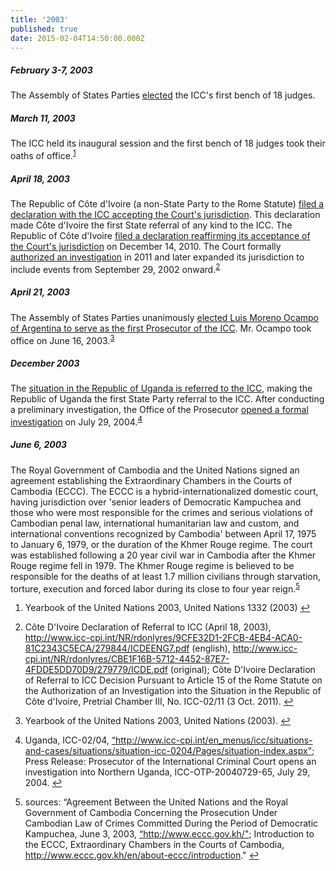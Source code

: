 ```yaml
---
title: '2003'
published: true
date: 2015-02-04T14:50:00.000Z
---
```



##### February 3-7, 2003

The Assembly of States Parties [elected](http://legal.un.org/icc/asp/firstresumed.feb03.htm) the ICC's first bench of 18 judges.

##### March 11, 2003

The ICC held its inaugural session and the first bench of 18 judges took their oaths of office.<sup id="fnref:source2003"><a class="footnote" href="#fn:source2003">1</a></sup>

##### April 18, 2003

The Republic of C&ocirc;te d'Ivoire (a non-State Party to the Rome Statute) [filed a declaration with the ICC accepting the Court's jurisdiction](http://www.icc-cpi.int/NR/rdonlyres/9CFE32D1-2FCB-4EB4-ACA0-81C2343C5ECA/279844/ICDEENG7.pdf). This declaration made C&ocirc;te d'Ivoire the first State referral of any kind to the ICC. The Republic of C&ocirc;te d'Ivoire [filed a declaration reaffirming its acceptance of the Court's jurisdiction](http://icc-cpi.int/NR/rdonlyres/498E8FEB-7A72-4005-A209-C14BA374804F/0/ReconCPI.pdf) on December 14, 2010. The Court formally [authorized an investigation](http://www.icc-cpi.int/iccdocs/doc/doc1240553.pdf) in 2011 and later expanded its jurisdiction to include events from September 29, 2002 onward.<sup id="fnref:source2003apr"><a class="footnote" href="#fn:source2003apr">2</a></sup>

##### April 21, 2003

The Assembly of States Parties unanimously [elected Luis Moreno Ocampo of Argentina to serve as the first Prosecutor of the ICC](http://www.un.org/press/en/2003/L3035.doc.htm). Mr. Ocampo took office on June 16, 2003.<sup id="fnref:source2003apr21"><a class="footnote" href="#fn:source2003apr21">3</a></sup>

##### December 2003

The [situation in the Republic of Uganda is referred to the ICC](https://www.icc-cpi.int/NR/rdonlyres/4BCE015E-9F70-4CD1-8AC2-4CACDB6070B6/277313/ICC_200514100561_English3.pdf), making the Republic of Uganda the first State Party referral to the ICC. After conducting a preliminary investigation, the Office of the Prosecutor [opened a formal investigation](https://www.icc-cpi.int/Pages/item.aspx?name=prosecutor%20of%20the%20international%20criminal%20court%20opens%20an%20investigation%20into%20nothern%20uganda) on July 29, 2004.<sup id="fnref:source2003dec"><a class="footnote" href="#fn:source2003dec">4</a></sup>

##### June 6, 2003

The Royal Government of Cambodia and the United Nations signed an agreement establishing the Extraordinary Chambers in the Courts of Cambodia (ECCC). The ECCC is a hybrid-internationalized domestic court, having jurisdiction over 'senior leaders of Democratic Kampuchea and those who were most responsible for the crimes and serious violations of Cambodian penal law, international humanitarian law and custom, and international conventions recognized by Cambodia' between April 17, 1975 to January 6, 1979, or the duration of the Khmer Rouge regime. The court was established following a 20 year civil war in Cambodia after the Khmer Rouge regime fell in 1979. The Khmer Rouge regime is believed to be responsible for the deaths of at least 1.7 million civilians through starvation, torture, execution and forced labor during its close to four year reign.<sup id="fnref:source2003jun"><a class="footnote" href="#fn:source2003jun">5</a></sup>

<div class="footnotes"><ol><li id="fn:source2003"><p>Yearbook of the United Nations 2003, United Nations 1332 (2003) <a class="reversefootnote" href="#fnref:source2003">↩</a></p></li><li id="fn:source2003apr"><p>C&ocirc;te D'Ivoire Declaration of Referral to ICC (April 18, 2003), <a href="http://www.icc-cpi.int/NR/rdonlyres/9CFE32D1-2FCB-4EB4-ACA0-81C2343C5ECA/279844/ICDEENG7.pdf">http://www.icc-cpi.int/NR/rdonlyres/9CFE32D1-2FCB-4EB4-ACA0-81C2343C5ECA/279844/ICDEENG7.pdf</a> (english), <a href="http://www.icc-cpi.int/NR/rdonlyres/CBE1F16B-5712-4452-87E7-4FDDE5DD70D9/279779/ICDE.pdf">http://www.icc-cpi.int/NR/rdonlyres/CBE1F16B-5712-4452-87E7-4FDDE5DD70D9/279779/ICDE.pdf</a> (original); C&ocirc;te D'Ivoire Declaration of Referral to ICC Decision Pursuant to Article 15 of the Rome Statute on the Authorization of an Investigation into the Situation in the Republic of C&ocirc;te d'Ivoire, Pretrial Chamber III, No. ICC-02/11 (3 Oct. 2011). <a class="reversefootnote" href="#fnref:source2003apr">↩</a></p></li><li id="fn:source2003apr21"><p>Yearbook of the United Nations 2003, United Nations (2003). <a class="reversefootnote" href="#fnref:source2003apr21">↩</a></p></li><li id="fn:source2003dec"><p>Uganda, ICC-02/04, <a href="http://www.icc-cpi.int/en_menus/icc/situations-and-cases/situations/situation-icc-0204/Pages/situation-index.aspx">&ldquo;http://www.icc-cpi.int/en_menus/icc/situations-and-cases/situations/situation-icc-0204/Pages/situation-index.aspx"</a>; Press Release: Prosecutor of the International Criminal Court opens an investigation into Northern Uganda, ICC-OTP-20040729-65, July 29, 2004. <a class="reversefootnote" href="#fnref:source2003dec">↩</a></p></li><li id="fn:source2003jun"><p>sources: &ldquo;Agreement Between the United Nations and the Royal Government of Cambodia Concerning the Prosecution Under Cambodian Law of Crimes Committed During the Period of Democratic Kampuchea, June 3, 2003, <a href="http://www.eccc.gov.kh/sites/default/files/legal-documents/Agreement_between_UN_and_RGC.pdf">&ldquo;http://www.eccc.gov.kh/"</a>; Introduction to the ECCC, Extraordinary Chambers in the Courts of Cambodia, <a href="http://www.eccc.gov.kh/en/about-eccc/introduction">http://www.eccc.gov.kh/en/about-eccc/introduction</a>." <a class="reversefootnote" href="#fnref:source2003jun">↩</a></p></li></ol></div>
